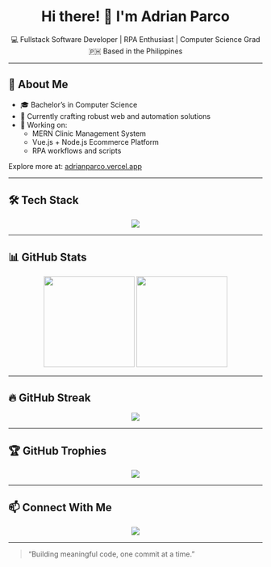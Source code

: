 <h1 align="center">Hi there! 👋 I'm Adrian Parco</h1>

<p align="center">
  💻 Fullstack Software Developer | RPA Enthusiast | Computer Science Grad <br/>
  🇵🇭 Based in the Philippines
</p>

---

## 🚀 About Me

- 🎓 Bachelor’s in Computer Science  
- 🔹 Currently crafting robust web and automation solutions  
- 🔭 Working on:  
  - MERN Clinic Management System  
  - Vue.js + Node.js Ecommerce Platform  
  - RPA workflows and scripts

Explore more at: [adrianparco.vercel.app](https://adrianparco.vercel.app)

---

## 🛠️ Tech Stack

<p align="center">
  <img src="https://skillicons.dev/icons?i=react,vite,vue,tailwind,nodejs,express,mongodb,postgres,js,ts,html,css,git,github,vscode" />
</p>

---

## 📊 GitHub Stats

<p align="center">
  <img src="https://github-readme-stats.vercel.app/api?username=Adrian-Parco&show_icons=true&theme=radical" height="180" />
  <img src="https://github-readme-stats.vercel.app/api/top-langs/?username=Adrian-Parco&layout=compact&theme=radical" height="180"/>
</p>

---

## 🔥 GitHub Streak

<p align="center">
  <img src="https://streak-stats.demolab.com?user=Adrian-Parco&theme=dark&hide_border=true&date_format=M%20j%5B%2C%20Y%5D" />
</p>

---

## 🏆 GitHub Trophies

<p align="center">
  <img src="https://github-profile-trophy.vercel.app/?username=Adrian-Parco&theme=radical&column=7&margin-w=10&margin-h=15" />
</p>


---

## 📫 Connect With Me

<p align="center">
  <a href="mailto:adrianparco321@gmail.com">
    <img src="https://img.shields.io/badge/Gmail-D14836?style=for-the-badge&logo=gmail&logoColor=white"/>
  </a>
  <!-- Add LinkedIn, portfolio or personal site here -->
</p>

---

> “Building meaningful code, one commit at a time.”
